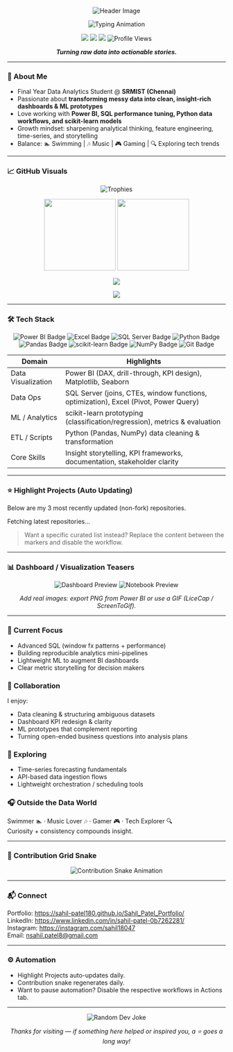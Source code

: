 <!-- Profile README for: Sahil-Patel180 -->

<p align="center">
  <img src="https://capsule-render.vercel.app/api?type=wave&color=0:0f2027,100:203a43&height=240&section=header&text=Sahil%20Patel&fontColor=ffffff&fontSize=60&animation=fadeIn&desc=Data%20Analytics%20%7C%20Dashboards%20%26%20ML%20Prototyping&descAlignY=65&descSize=18" alt="Header Image">
</p>

<p align="center">
  <img src="https://readme-typing-svg.demolab.com?font=Fira+Code&pause=1400&color=00D8FF&center=true&vCenter=true&width=720&lines=Turning+raw+data+into+actionable+stories;Power+BI+%7C+SQL+%7C+Python+%7C+ML;Final+Year+Data+Analytics+Student+at+SRMIST;Curiosity+Driven+Problem+Solver" alt="Typing Animation">
</p>

<p align="center">
  <a href="https://sahil-patel180.github.io/Sahil_Patel_Portfolio/"><img src="https://img.shields.io/badge/Portfolio-111111?style=for-the-badge&logo=About.me&logoColor=white" /></a>
  <a href="https://www.linkedin.com/in/sahil-patel-0b7262281/"><img src="https://img.shields.io/badge/LinkedIn-0A66C2?style=for-the-badge&logo=linkedin&logoColor=white" /></a>
  <a href="https://instagram.com/sahil18047"><img src="https://img.shields.io/badge/Instagram-E4405F?style=for-the-badge&logo=instagram&logoColor=white" /></a>
  <img src="https://komarev.com/ghpvc/?username=Sahil-Patel180&style=for-the-badge&color=0A66C2" alt="Profile Views">
</p>

<p align="center">
  <em><strong>Turning raw data into actionable stories.</strong></em>
</p>

---

### 🧭 About Me
- Final Year Data Analytics Student @ **SRMIST (Chennai)**  
- Passionate about **transforming messy data into clean, insight-rich dashboards & ML prototypes**  
- Love working with **Power BI, SQL performance tuning, Python data workflows, and scikit-learn models**  
- Growth mindset: sharpening analytical thinking, feature engineering, time-series, and storytelling  
- Balance: 🏊 Swimming | 🎶 Music | 🎮 Gaming | 🔍 Exploring tech trends

---

### 📈 GitHub Visuals
<p align="center">
  <!-- GitHub Trophies -->
  <img src="https://github-profile-trophy.vercel.app/?username=Sahil-Patel180&theme=tokyonight&no-frame=true&row=1&column=7&margin-w=15&margin-h=15" alt="Trophies" />
</p>

<p align="center">
  <!-- Stats and Top Languages side by side -->
  <img height="165" src="https://github-readme-stats.vercel.app/api?username=Sahil-Patel180&show_icons=true&theme=tokyonight" />
  <img height="165" src="https://github-readme-stats.vercel.app/api/top-langs/?username=Sahil-Patel180&layout=compact&theme=tokyonight" />
</p>

<p align="center">
  <!-- GitHub Streak -->
  <img src="https://streak-stats.demolab.com?user=Sahil-Patel180&theme=tokyonight&hide_border=true" />
</p>

<p align="center">
  <!-- Activity Graph -->
  <img src="https://github-readme-activity-graph.vercel.app/graph?username=Sahil-Patel180&theme=react-dark&hide_border=true&area=true" />
</p>


---

### 🛠 Tech Stack
<p align="center">
  <img src="https://img.shields.io/badge/Power%20BI-F2C811?style=for-the-badge&logo=powerbi&logoColor=000" alt="Power BI Badge"/>
  <img src="https://img.shields.io/badge/Excel-217346?style=for-the-badge&logo=microsoftexcel&logoColor=white" alt="Excel Badge"/>
  <img src="https://img.shields.io/badge/SQL%20Server-CC2927?style=for-the-badge&logo=microsoftsqlserver&logoColor=white" alt="SQL Server Badge"/>
  <img src="https://img.shields.io/badge/Python-3776AB?style=for-the-badge&logo=python&logoColor=white" alt="Python Badge"/>
  <img src="https://img.shields.io/badge/Pandas-150458?style=for-the-badge&logo=pandas&logoColor=white" alt="Pandas Badge"/>
  <img src="https://img.shields.io/badge/scikit--learn-F7931E?style=for-the-badge&logo=scikitlearn&logoColor=white" alt="scikit-learn Badge"/>
  <img src="https://img.shields.io/badge/NumPy-013243?style=for-the-badge&logo=numpy&logoColor=white" alt="NumPy Badge"/>
  <img src="https://img.shields.io/badge/Git-F05032?style=for-the-badge&logo=git&logoColor=white" alt="Git Badge"/>
</p>

| Domain | Highlights |
|--------|------------|
| Data Visualization | Power BI (DAX, drill-through, KPI design), Matplotlib, Seaborn |
| Data Ops | SQL Server (joins, CTEs, window functions, optimization), Excel (Pivot, Power Query) |
| ML / Analytics | scikit-learn prototyping (classification/regression), metrics & evaluation |
| ETL / Scripts | Python (Pandas, NumPy) data cleaning & transformation |
| Core Skills | Insight storytelling, KPI frameworks, documentation, stakeholder clarity |

---

### ⭐ Highlight Projects (Auto Updating)
Below are my 3 most recently updated (non-fork) repositories.

<!-- AUTO-PROJECT-START -->
<!-- This section is auto-updated by .github/workflows/auto-projects.yml -->
Fetching latest repositories...
<!-- AUTO-PROJECT-END -->

> Want a specific curated list instead? Replace the content between the markers and disable the workflow.

---

### 📊 Dashboard / Visualization Teasers
<p align="center">
  <!-- Replace with real GIF / PNG exports -->
  <img src="https://via.placeholder.com/420x220.png?text=Power+BI+Dashboard+Preview" alt="Dashboard Preview" />
  <img src="https://via.placeholder.com/420x220.png?text=ML+Insights+Notebook" alt="Notebook Preview" />
</p>
<p align="center"><em>Add real images: export PNG from Power BI or use a GIF (LiceCap / ScreenToGif).</em></p>

---

### 🔄 Current Focus
- Advanced SQL (window fx patterns + performance)
- Building reproducible analytics mini-pipelines
- Lightweight ML to augment BI dashboards
- Clear metric storytelling for decision makers

### 🤝 Collaboration
I enjoy:
- Data cleaning & structuring ambiguous datasets
- Dashboard KPI redesign & clarity
- ML prototypes that complement reporting
- Turning open-ended business questions into analysis plans

### 🧪 Exploring
- Time-series forecasting fundamentals  
- API-based data ingestion flows  
- Lightweight orchestration / scheduling tools

### 🎧 Outside the Data World
Swimmer 🏊 · Music Lover 🎶 · Gamer 🎮 · Tech Explorer 🔍  
Curiosity + consistency compounds insight.

---

### 🐍 Contribution Grid Snake
<p align="center">
  <picture>
    <source media="(prefers-color-scheme: dark)" srcset="https://raw.githubusercontent.com/Sahil-Patel180/Sahil-Patel180/output/github-contribution-grid-snake-dark.svg" />
    <source media="(prefers-color-scheme: light)" srcset="https://raw.githubusercontent.com/Sahil-Patel180/Sahil-Patel180/output/github-contribution-grid-snake.svg" />
    <img alt="Contribution Snake Animation" src="https://raw.githubusercontent.com/Sahil-Patel180/Sahil-Patel180/output/github-contribution-grid-snake.svg" />
  </picture>
</p>

---

### 📬 Connect
Portfolio: https://sahil-patel180.github.io/Sahil_Patel_Portfolio/  
LinkedIn: https://www.linkedin.com/in/sahil-patel-0b7262281/  
Instagram: https://instagram.com/sahil18047  
Email: nsahil.patel8@gmail.com  

---

### ⚙️ Automation
- Highlight Projects auto-updates daily.
- Contribution snake regenerates daily.
- Want to pause automation? Disable the respective workflows in Actions tab.

---

<p align="center">
  <img src="https://readme-jokes.vercel.app/api?hideBorder&theme=tokyonight" alt="Random Dev Joke" />
</p>

<p align="center"><em>Thanks for visiting — if something here helped or inspired you, a ⭐ goes a long way!</em></p>
